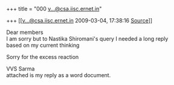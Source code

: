 +++
title = "000 v...@csa.iisc.ernet.in"

+++
[[v...@csa.iisc.ernet.in	2009-03-04, 17:38:16 [Source](https://groups.google.com/g/bvparishat/c/zBUqg_JpMvE)]]



Dear members  
I am sorry but to Nastika Shiromani's query I needed a long reply  
based on my current thinking

Sorry for the excess reaction

VVS Sarma  
attached is my reply as a word document.

